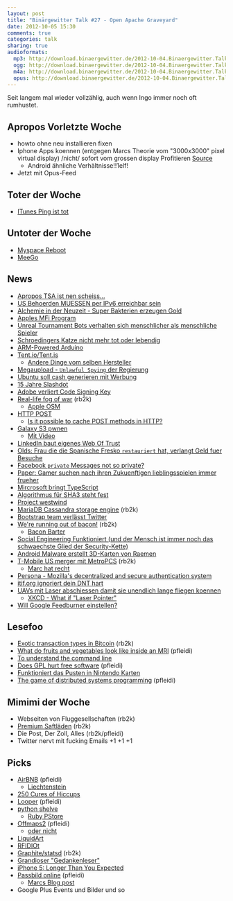 ```yaml
---
layout: post
title: "Binärgewitter Talk #27 - Open Apache Graveyard"
date: 2012-10-05 15:30
comments: true
categories: talk
sharing: true
audioformats:
  mp3: http://download.binaergewitter.de/2012-10-04.Binaergewitter.Talk.27.mp3
  ogg: http://download.binaergewitter.de/2012-10-04.Binaergewitter.Talk.27.ogg
  m4a: http://download.binaergewitter.de/2012-10-04.Binaergewitter.Talk.27.m4a
  opus: http://download.binaergewitter.de/2012-10-04.Binaergewitter.Talk.27.opus
---
```

Seit langem mal wieder vollzählig, auch wenn Ingo immer noch oft rumhustet.

## Apropos Vorletzte Woche

- howto ohne neu installieren fixen
- Iphone Apps koennen (entgegen Marcs Theorie vom "3000x3000" pixel virtual display) /nicht/ sofort vom grossen display Profitieren [Source](http:///arstechnica.com/apple/2012/09/iphone-5-a-little-bit-taller-a-little-bit-baller/)
    * Android ähnliche Verhältnisse!!1elf!
- Jetzt mit Opus-Feed

## Toter der Woche

- [ITunes Ping ist tot](http://arstechnica.com/staff/2012/10/r-i-p-itunes-ping-2010-2012/)

## Untoter der Woche

- [Myspace Reboot](https://new.myspace.com/)
- [MeeGo](http://www.heise.de/open/meldung/Jolla-schmiedet-MeeGo-Allianz-1722737.html)

## News

- [Apropos TSA ist nen scheiss...](http://boingboing.net/2012/10/02/ex-tsa-agent-stealing-is-comm.html)
- [US Behoerden MUESSEN per IPv6 erreichbar sein](http://www.enterprisenetworkingplanet.com/netsp/u.s.-government-paves-the-way-to-ipv6-with-mandate-compliance.html)
- [Alchemie in der Neuzeit - Super Bakterien erzeugen Gold](http://science.slashdot.org/story/12/10/02/2246242/super-bacteria-create-gold)
- [Apples MFi Program](http://arstechnica.com/apple/2012/10/apple-revising-mfi-program-to-limit-third-party-lightning-accessories/)
- [Unreal Tournament Bots verhalten sich menschlicher als menschliche Spieler](http://arstechnica.com/gaming/2012/09/unreal-tournament-bots-appear-more-human-than-humans/)
- [Schroedingers Katze nicht mehr tot oder lebendig](http://www.newscientist.com/article/dn22336-quantum-measurements-leave-schrodingers-cat-alive.html)
- [ARM-Powered Arduino](http://hackaday.com/2012/10/03/finally-an-arm-powered-arduino/)
- [Tent.io/Tent.is](http://tent.io)
  * [Andere Dinge vom selben Hersteller](http://itunes.apple.com/us/app/hello-cruel-world/id396044348?mt=8)
- [Megaupload - `Unlawful Spying` der Regierung](http://www.bbc.com/news/technology-19699196)
- [Ubuntu soll cash generieren mit Werbung](http://yro.slashdot.org/story/12/09/24/1446220/shuttleworth-trust-us-were-trying-to-make-shopping-better)
- [15 Jahre Slashdot](http://news.ycombinator.net/item?id=4607744)
- [Adobe verliert Code Signing Key](http://arstechnica.com/security/2012/09/adobe-to-revoke-crypto-key-abused-to-sign-5000-malware-apps/)
- [Real-life fog of war](http://en.fogofworld.com/) (rb2k)
  * [Apple OSM](http://blog.osmfoundation.org/2012/10/02/apple-maps/)
- [HTTP POST](http://news.ycombinator.net/item?id=4561584)
    * [Is it possible to cache POST methods in HTTP?](http://stackoverflow.com/questions/626057/is-it-possible-to-cache-post-methods-in-http)
- [Galaxy S3 pwnen](http://forum.xda-developers.com/showthread.php?t=1904629)
    * [Mit Video](http://www.youtube.com/watch?v=Q2-0B04HPhs)
- [LinkedIn baut eigenes Web Of Trust](http://www.zdnet.com/linkedin-endorsements-offer-more-credibility-behind-skill-sets-7000004717/)
- [Olds: Frau die die Spanische Fresko `restauriert` hat, verlangt Geld fuer Besuche](http://news.nationalpost.com/2012/09/20/woman-who-botched-restoration-of-spanish-fresco-now-wants-to-be-paid-report/)
- [Facebook `private` Messages not so private?](http://mashable.com/2012/09/24/facebook-rumor-private-messages/)
- [Paper: Gamer suchen nach ihren Zukuenftigen lieblingsspielen immer frueher](http://techcrunch.com/2012/09/24/google-modern-gamer-study/)
- [Mircrosoft bringt TypeScript](http://www.golem.de/news/microsoft-typescript-neue-programmiersprache-fuer-web-apps-1210-94860.html)
- [Algorithmus für SHA3 steht fest](http://www.golem.de/news/keccak-hash-algorithmus-fuer-sha-3-festgelegt-1210-94887.html)
- [Project westwind](http://www.heise.de/newsticker/meldung/Protest-gegen-Bildungssystem-ueber-50-Unis-gehackt-1722857.html)
- [MariaDB Cassandra storage engine](http://blog.mariadb.org/announcing-the-cassandra-storage-engine/) (rb2k)
- [Bootstrap team verlässt Twitter](http://blog.getbootstrap.com/2012/09/29/onward/)
- [We're running out of bacon!](http://www.npa-uk.org.uk/Pages/Press_Releases.html) (rb2k)
    - [Bacon Barter](http://www.baconbarter.com/)
- [Social Engineering Funktioniert (und der Mensch ist immer noch das schwaechste Glied der Security-Kette)](http://arstechnica.com/tech-policy/2012/10/hello-im-definitely-not-calling-from-india-can-i-take-control-of-your-pc/)
- [Android Malware erstellt 3D-Karten von Raemen](http://www.h-online.com/security/news/item/Android-malware-creates-3D-maps-of-rooms-1722353.html)
- [T-Mobile US merger mit MetroPCS](http://arstechnica.com/business/2012/10/with-merger-deutsche-telekom-finally-has-viable-plan-for-us-market/) (rb2k)
    * [Marc hat recht](http://www.apple.com/iphone/specs.html)
- [Persona - Mozilla's decentralized  and secure authentication system](http://news.ycombinator.net/item?id=4589554)
- [itif.org ignoriert dein DNT hart](http://www.itif.org/publications/why-itif-rejects-your-do-not-track-request)
- [UAVs  mit Laser abschiessen damit sie unendlich lange fliegen koennen](http://hackaday.com/2012/09/27/laser-power-system-keeps-uavs-flying-indefinitely/)
    - [XKCD - What if "Laser Pointer"](http://what-if.xkcd.com/13/)
- [Will Google Feedburner einstellen?](http://www.heise.de/developer/meldung/Google-schaltet-Feedburner-API-ab-1715561.html)

## Lesefoo

- [Exotic transaction types in Bitcoin](http://codinginmysleep.com/exotic-transaction-types-with-bitcoin/) (rb2k)
- [What do fruits and vegetables look like inside an MRI](http://io9.com/5949058/what-do-fruits-and-vegetables-look-like-inside-an-mri-short-answer-whoa) (pfleidi)
- [To understand the command line](http://geekblog.oneandoneis2.org/index.php/2012/09/30/to-understand-the-command-line)
- [Does GPL hurt free software](http://www.250bpm.com/blog:7) (pfleidi)
- [Funktioniert das Pusten in Nintendo Karten](http://www.mentalfloss.com/blogs/archives/142550)
- [The game of distributed systems programming](http://blog.incubaid.com/2012/03/28/the-game-of-distributed-systems-programming-which-level-are-you/) (pfleidi)

## Mimimi der Woche

- Webseiten von Fluggesellschaften (rb2k)
- [Premium Saftläden](http://blog.marc-seeger.de/2012/09/16/backing-up-fitbit-data-using-their-api/) (rb2k)
- Die Post, Der Zoll, Alles (rb2k/pfleidi)
- Twitter nervt mit fucking Emails +1 +1 +1

## Picks

- [AirBNB](https://www.airbnb.com/) (pfleidi)
    * [Liechtenstein](http://www.geek.com/articles/geek-cetera/rent-the-country-of-liechtenstein-from-airbnb-for-only-70000-a-night-20110414/)
- [250 Cures of Hiccups](http://www.musanim.com/mam/hiccup.htm)
- [Looper](http://www.imdb.com/title/tt1276104/) (pfleidi)
- [python shelve](http://docs.python.org/library/shelve.html)
    * [Ruby PStore](http://www.ruby-doc.org/stdlib-1.9.3/libdoc/pstore/rdoc/PStore.html#method-i-5B-5D)
- [Offmaps2](http://www.offmaps.com/) (pfleidi)
    * [oder nicht](http://www.golem.de/news/ios-app-offmaps-gibt-openstreetmap-zugunsten-von-mapquest-auf-1208-93931.html)
- [LiquidArt](http://www.markusreugels.de/liquidart)
- [RFIDIOt](https://github.com/AdamLaurie/RFIDIOt)
- [Graphite/statsd](https://github.com/etsy/statsd) (rb2k)
- [Grandioser "Gedankenleser"](https://www.youtube.com/watch?v=F7pYHN9iC9I&feature=player_embedded)
- [iPhone 5: Longer Than You Expected](http://www.youtube.com/watch?feature=player_embedded&v=llceyyrksp8)
- [Passbild online](http://www.passbild-online.de/) (pfleidi)
    * [Marcs Blog post](http://blog.marc-seeger.de/2009/12/20/biometrische-passfotos-selbstgemacht/)
- Google Plus Events und Bilder und so
